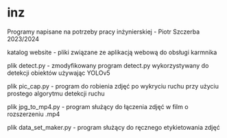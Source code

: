 # inz
Programy napisane na potrzeby pracy inżynierskiej - Piotr Szczerba 2023/2024

katalog website - pliki związane ze aplikacją webową do obsługi karmnika

plik detect.py - zmodyfikowany program detect.py wykorzystywany do detekcji obiektów używając YOLOv5

plik pic_cap.py - program do robienia zdjęć po wykryciu ruchu przy użyciu prostego algorytmu detekcji ruchu

plik jpg_to_mp4.py - program służący do łączenia zdjęć w film o rozszerzeniu .mp4

plik data_set_maker.py - program służący do ręcznego etykietowania zdjęć
